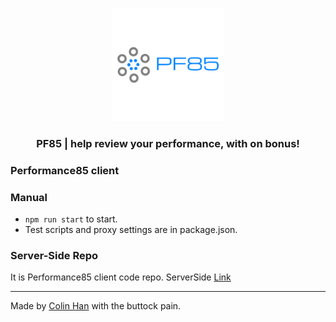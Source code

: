 
<br />
<p align="center">
    <img src="./src/assets/images/PF85-logo.png" alt="PF85" width="180" >
  <h3 align="center">PF85 | help review your performance, with on bonus!</h3>
</p>


###  Performance85 client 

### Manual

- `npm run start` to start.
- Test scripts and proxy settings are in package.json.


### Server-Side Repo
It is Performance85 client code repo. 
ServerSide [Link](https://github.com/Colin6618/Performance85)


------ 
Made by [Colin Han](https://github.com/Colin6618) with the buttock pain.